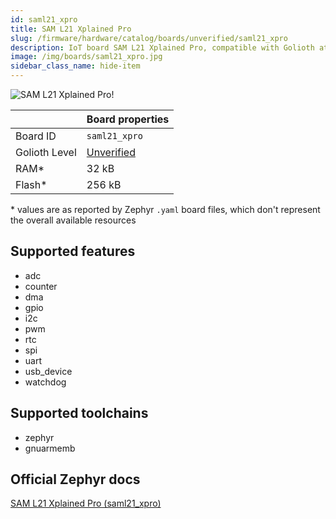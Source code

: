 ```yaml
---
id: saml21_xpro
title: SAM L21 Xplained Pro
slug: /firmware/hardware/catalog/boards/unverified/saml21_xpro
description: IoT board SAM L21 Xplained Pro, compatible with Golioth at unverified level.
image: /img/boards/saml21_xpro.jpg
sidebar_class_name: hide-item
---
```


[//]: # (This is an auto-generated file, do not edit! Changes to it will be lost upon re-generation)

![SAM L21 Xplained Pro!](/img/boards/saml21_xpro.jpg "SAM L21 Xplained Pro")

|                | Board properties     |
| -------------  | -------------------- |
| Board ID       | `saml21_xpro` |
| Golioth Level  | [Unverified](/firmware/hardware#unverified-boards) |
| RAM*           | 32 kB |
| Flash*         | 256 kB |

\* values are as reported by Zephyr `.yaml` board files, which don't represent the overall available resources



## Supported features

* adc
* counter
* dma
* gpio
* i2c
* pwm
* rtc
* spi
* uart
* usb_device
* watchdog

## Supported toolchains

* zephyr
* gnuarmemb

## Official Zephyr docs

[SAM L21 Xplained Pro (saml21_xpro)](https://docs.zephyrproject.org/latest/boards/atmel/sam0/saml21_xpro/doc/index.html)
